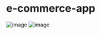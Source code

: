 # e-commerce-app

![image](https://github.com/shubhama-d/e-commerce-app/assets/131587208/c580208b-9215-4043-b9bd-1a0a4b2180a7)
![image](https://github.com/shubhama-d/e-commerce-app/assets/131587208/8e0ffbf4-19c3-4118-97e6-e057db917b82)
